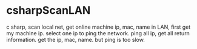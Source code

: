 # csharpScanLAN
c sharp, scan local net, get online machine ip, mac, name
in LAN, first get my machine ip. select one ip to ping the network. ping all ip, get all return information. get the ip, mac, name.
but ping is too slow.
